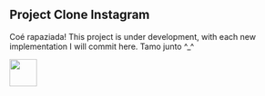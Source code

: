 ## Project Clone Instagram
Coé rapaziada! This project is under development, with each new implementation I will commit here. Tamo junto ^_^

<img src="https://github.com/williamjayjay/williamjayjay/src/figapp.mp4" width="48">